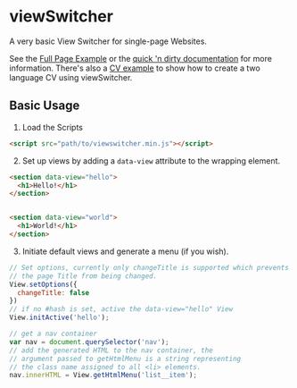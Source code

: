 # viewSwitcher
A very basic View Switcher for single-page Websites. 

See the [Full Page Example](http://kevingimbel.com/viewSwitcher/examples/fullpage/#start) or the [quick 'n dirty documentation](http://kevingimbel.com/viewSwitcher/#documentation) for more information. There's also a [CV example](http://kevingimbel.com/viewSwitcher/examples/cv) to show how to create a two language CV using viewSwitcher.

## Basic Usage

1. Load the Scripts
```html
<script src="path/to/viewswitcher.min.js"></script>
```

2. Set up views by adding a `data-view` attribute to the wrapping element.
```html
<section data-view="hello">
  <h1>Hello!</h1>
</section>


<section data-view="world">
  <h1>World!</h1>
</section>
```

3. Initiate default views and generate a menu (if you wish).
```js
// Set options, currently only changeTitle is supported which prevents
// the page Title from being changed.
View.setOptions({
  changeTitle: false
})
// if no #hash is set, active the data-view="hello" View
View.initActive('hello'); 

// get a nav container
var nav = document.querySelector('nav');
// add the generated HTML to the nav container, the
// argument passed to getHtmlMenu is a string representing
// the class name assigned to all <li> elements.
nav.innerHTML = View.getHtmlMenu('list__item');
```
